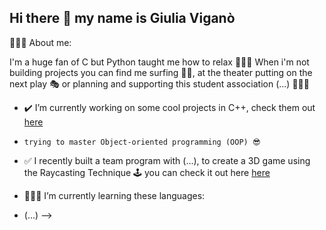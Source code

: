 ## Hi there 👋 my name is Giulia Viganò

  🙇🏽‍♀️​ About me:

  I'm a huge fan of C but Python taught me how to relax 🧘🏽‍♀️​
  When i'm not building projects you can find me surfing 🏄‍♀️​,
  at the theater putting on the next play 🎭​ or planning
  and supporting this student association  (...) 🙋🏽‍♀️​

- ✔️​ I’m currently working on some cool projects in C++, check them out [here](https://github.com/jollagit/42Projects/tree/main/CPP%2B%2B)
-     trying to master Object-oriented programming (OOP) 😎​

- ✅​ I recently built a team program with (...), to create a 3D game using the Raycasting Technique 🕹️​
you can check it out here [here](https://github.com/jollagit/42Projects/tree/main/CUB3D)

- 👩🏽‍🏫​ I’m currently learning these languages:
- (...)
-->
